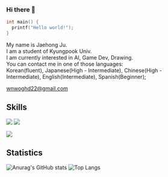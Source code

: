 ### Hi there 👋

<!--
**wnwoghd22/wnwoghd22** is a ✨ _special_ ✨ repository because its `README.md` (this file) appears on your GitHub profile.

Here are some ideas to get you started:

- 🔭 I’m currently working on ...
- 🌱 I’m currently learning ...
- 👯 I’m looking to collaborate on ...
- 🤔 I’m looking for help with ...
- 💬 Ask me about ...
- 📫 How to reach me: ...
- 😄 Pronouns: ...
- ⚡ Fun fact: ...

badge
<img src="https://img.shields.io/badge/<LABEL>-<MESSAGE>-<COLOR>"/>
-->
```C
int main() {
  printf("Hello world!");
}
```

My name is Jaehong Ju.  
I am a student of Kyungpook Univ.  
I am currently interested in AI, Game Dev, Drawing.  
You can contact me in one of those languages:  
Korean(fluent), Japanese(High - Intermediate), Chinese(High - Intermediate), English(Intermediate), Spanish(Beginner);  
  
wnwoghd22@gmail.com

## Skills
<p>
  <img src="https://img.shields.io/badge/C++-orange?logo=C%2B%2B"/>
  <img src="https://img.shields.io/badge/C%23-orange?logo=C Sharp"/>
</p>
<p>
  <img src="https://img.shields.io/badge/Unity-lightgrey?logo=Unity"/>
</p>

## Statistics

![Anurag's GitHub stats](https://github-readme-stats.vercel.app/api?username=wnwoghd22&show_icons=true&theme=github_dark)
![Top Langs](https://github-readme-stats.vercel.app/api/top-langs/?username=wnwoghd22&layout=compact&theme=github_dark)
